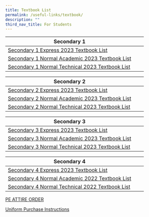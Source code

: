 ```yaml
---
title: Textbook List
permalink: /useful-links/textbook/
description: ""
third_nav_title: For Students
---
```

| Secondary 1 |  |  |
| -------- | -------- | -------- |
| [Secondary 1 Express 2023 Textbook List](/files/Textbook/s1%20exp%202023.pdf)    | 
[Secondary 1 Normal Academic 2023 Textbook List](/files/Textbook/s1%20na%202023.pdf)     | 
[Secondary 1 Normal Technical 2023 Textbook List](/files/Textbook/s1%20nt%202023.pdf)    |

| Secondary 2 |  |  |
| -------- | -------- | -------- |
| [Secondary 2 Express 2023 Textbook List](/files/Textbook/s2%20exp%20booklist%202023.pdf)| 
[Secondary 2 Normal Academic 2023 Textbook List](/files/Textbook/s2%20na%20booklist%202023.pdf)|
[Secondary 2 Normal Technical 2023 Textbook List](/files/Textbook/s2%20nt%20booklist%202023.pdf)  |



| Secondary 3 |  |  |
| -------- | -------- | -------- |
|[Secondary 3 Express 2023 Textbook List](/files/Textbook/s3%20exp%20booklist%202023.pdf)| 
[Secondary 3 Normal Academic 2023 Textbook List](/files/Textbook/s3%20na%20booklist%202023.pdf) | 
[Secondary 3 Normal Technical 2023 Textbook List](/files/Textbook/s3%20nt%20booklist%202023.pdf)|


| Secondary 4 |  |  |
| -------- | -------- | -------- |
|[Secondary 4 Express 2023 Textbook List](/files/Textbook/s4%20exp%20booklist%202023.pdf)| 
[Secondary 4 Normal Academic 2022 Textbook List](/files/Textbook/s4%20na%20booklist%202023.pdf) | 
 [Secondary 4 Normal Technical 2022 Textbook List](/files/Textbook/s4%20nt%20booklist%202023.pdf)|

[PE ATTIRE ORDER](/files/Textbook/2024/andss%20pe%20attire%20order%20form.pdf)

[Uniform Purchase Instructions](/files/Textbook/uniform%20purchase%20instructions.pdf)